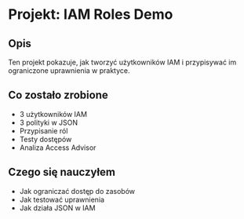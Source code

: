 # Projekt: IAM Roles Demo

## Opis
Ten projekt pokazuje, jak tworzyć użytkowników IAM i przypisywać im ograniczone uprawnienia w praktyce.

## Co zostało zrobione
- 3 użytkowników IAM
- 3 polityki w JSON
- Przypisanie ról
- Testy dostępów
- Analiza Access Advisor

## Czego się nauczyłem
- Jak ograniczać dostęp do zasobów
- Jak testować uprawnienia
- Jak działa JSON w IAM
